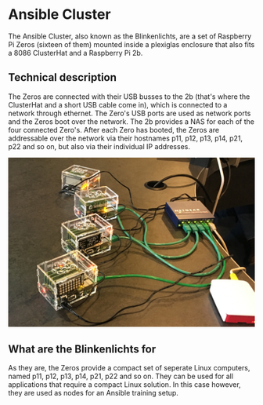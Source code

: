 # Ansible Cluster
The Ansible Cluster, also known as the Blinkenlichts, are a set of Raspberry Pi Zeros (sixteen of them) mounted inside a plexiglas enclosure that also fits a 8086 ClusterHat and a Raspberry Pi 2b. 

## Technical description
The Zeros are connected with their USB busses to the 2b (that's where the ClusterHat and a short USB cable come in), which is connected to a network through ethernet. The Zero's USB ports are used as network ports and the Zeros boot over the network. The 2b provides a NAS for each of the four connected Zero's. After each Zero has booted, the Zeros are addressable over the network via their hostnames p11, p12, p13, p14, p21, p22 and so on, but also via their individual IP addresses. 

![Blinkenlichts](blinkenlichts.jpg)

## What are the Blinkenlichts for
As they are, the Zeros provide a compact set of seperate Linux computers, named p11, p12, p13, p14, p21, p22 and so on. They can be used for all applications that require a compact Linux solution. In this case however, they are used as nodes for an Ansible training setup.

